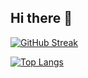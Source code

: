 ## Hi there 👋

[![GitHub Streak](https://streak-stats.demolab.com/?user=hovhannisians&theme=dark)](https://git.io/streak-stats)


[![Top Langs](https://github-readme-stats.vercel.app/api/top-langs/?username=hovhannisians&theme=nord)](https://github.com/anuraghazra/github-readme-stats)
